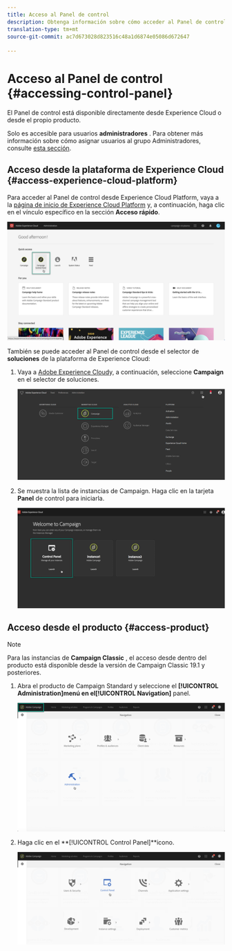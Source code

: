```yaml
---
title: Acceso al Panel de control
description: Obtenga información sobre cómo acceder al Panel de control
translation-type: tm+mt
source-git-commit: ac7d673028d823516c48a1d6874e05086d672647

---
```



# Acceso al Panel de control {#accessing-control-panel}

El Panel de control está disponible directamente desde Experience Cloud o desde el propio producto.

Solo es accesible para usuarios **administradores** . Para obtener más información sobre cómo asignar usuarios al grupo Administradores, consulte [esta sección](../../discover/using/managing-permissions.md).

## Acceso desde la plataforma de Experience Cloud {#access-experience-cloud-platform}

Para acceder al Panel de control desde Experience Cloud Platform, vaya a la [página de inicio de Experience Cloud Platform](https://amc.experiencecloud.adobe.com/) y, a continuación, haga clic en el vínculo específico en la sección **Acceso rápido**.

![](assets/quickaccess.png)

También se puede acceder al Panel de control desde el selector de **soluciones** de la plataforma de Experience Cloud:

1. Vaya a [Adobe Experience Cloud](https://amc.experiencecloud.adobe.com/)y, a continuación, seleccione **Campaign** en el selector de soluciones.

   ![](assets/control_panel_access1.png)

1. Se muestra la lista de instancias de Campaign. Haga clic en la tarjeta **Panel** de control para iniciarla.

   ![](assets/control_panel_access2NEW.png)

## Acceso desde el producto {#access-product}

>[!NOTE]
>
>Para las instancias de **Campaign Classic** , el acceso desde dentro del producto está disponible desde la versión de Campaign Classic 19.1 y posteriores.

1. Abra el producto de Campaign Standard y seleccione el **[!UICONTROL Administration]**menú en el**[!UICONTROL Navigation]** panel.

   ![](assets/control_panel_access3.png)

1. Haga clic en el **[!UICONTROL Control Panel]**icono.

   ![](assets/control_panel_access4new.png)
